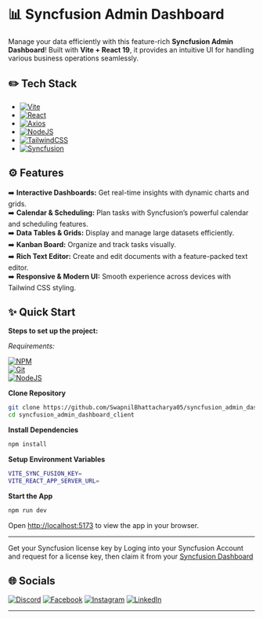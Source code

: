 # 📊 Syncfusion Admin Dashboard

Manage your data efficiently with this feature-rich **Syncfusion Admin Dashboard**! Built with **Vite + React 19**, it provides an intuitive UI for handling various business operations seamlessly.

## ✏️ Tech Stack
- [![Vite](https://img.shields.io/badge/Vite-B73BFE?style=for-the-badge&logo=vite&logoColor=FFD62E)](#)
- [![React](https://img.shields.io/badge/React-20232A?style=for-the-badge&logo=react&logoColor=61DAFB)](#)
- [![Axios](https://img.shields.io/badge/axios-671ddf?&style=for-the-badge&logo=axios&logoColor=white)](#)
- [![NodeJS](https://img.shields.io/badge/Node%20js-339933?style=for-the-badge&logo=nodedotjs&logoColor=white)](#)
- [![TailwindCSS](https://img.shields.io/badge/Tailwind_CSS-38B2AC?style=for-the-badge&logo=tailwind-css&logoColor=white)](#)
- [![Syncfusion](https://img.shields.io/badge/Syncfusion-EF9651?style=for-the-badge&logo=Syncfusion&logoColor=white)](#)

## ⚙️ Features

➡️ **Interactive Dashboards:** Get real-time insights with dynamic charts and grids.  
➡️ **Calendar & Scheduling:** Plan tasks with Syncfusion’s powerful calendar and scheduling features.  
➡️ **Data Tables & Grids:** Display and manage large datasets efficiently.  
➡️ **Kanban Board:** Organize and track tasks visually.  
➡️ **Rich Text Editor:** Create and edit documents with a feature-packed text editor.  
➡️ **Responsive & Modern UI:** Smooth experience across devices with Tailwind CSS styling.  

## ✨ Quick Start

**Steps to set up the project:**  

_Requirements:_  

[![NPM](https://img.shields.io/badge/npm-CB3837?style=for-the-badge&logo=npm&logoColor=white)](#)  
[![Git](https://img.shields.io/badge/GIT-E44C30?style=for-the-badge&logo=git&logoColor=white)](#)  
[![NodeJS](https://img.shields.io/badge/Node%20js-339933?style=for-the-badge&logo=nodedotjs&logoColor=white)](#)  

**Clone Repository**

```bash
git clone https://github.com/SwapnilBhattacharya05/syncfusion_admin_dashboard_client.git
cd syncfusion_admin_dashboard_client
```

**Install Dependencies**

```bash
npm install
```

**Setup Environment Variables**

```bash
VITE_SYNC_FUSION_KEY=
VITE_REACT_APP_SERVER_URL=
```

**Start the App**

```bash
npm run dev
```

Open [http://localhost:5173](http://localhost:5173) to view the app in your browser.

---

Get your Syncfusion license key by Loging into your Syncfusion Account and request for a license key, then claim it from your [Syncfusion Dashboard](https://www.syncfusion.com/account/claim-license-key)

## 🌐 Socials

[![Discord](https://img.shields.io/badge/Discord-%237289DA.svg?logo=discord&logoColor=white)](https://discord.gg/https://discord.com/invite/MvRFh7qMvA) [![Facebook](https://img.shields.io/badge/Facebook-%231877F2.svg?logo=Facebook&logoColor=white)](https://facebook.com/swapnil.bhattacharya.39) [![Instagram](https://img.shields.io/badge/Instagram-%23E4405F.svg?logo=Instagram&logoColor=white)](https://instagram.com/iam___swapnil) [![LinkedIn](https://img.shields.io/badge/LinkedIn-%230077B5.svg?logo=linkedin&logoColor=white)](https://linkedin.com/in/swapnil-bhattacharya-357ab527a)

---
